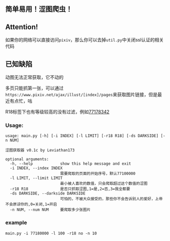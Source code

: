 
## 简单易用！涩图爬虫！


## Attention!
如果你的网络可以直接访问`pixiv`，那么你可以去掉`util.py`中关闭ssl认证的相关代码

## 已知缺陷
动图无法正常获取，它不动的

多页只能抓第一张，可以通过`https://www.pixiv.net/ajax/illust/[index]/pages`来获取图片链接，但是最近有点忙，咕

R18标签下也有等级较高的没有过滤，例如[77178342](https://www.pixiv.net/artworks/77178342)

### Usage:
```
usage: main.py [-h] [-i INDEX] [-l LIMIT] [-r18 R18] [-ds DARKSIDE] [-n NUM]

涩图获取器 v0.1c by Leviathan173

optional arguments:
  -h, --help            show this help message and exit
  -i INDEX, --index INDEX
                        需要爬取的页面的开始序号，默认77100000
  -l LIMIT, --limit LIMIT
                        最小被人喜欢的数值，只会爬取超过这个数值的涩图
  -r18 R18              是否只抓取涩图,1=是,2=否,3=我全都要
  -ds DARKSIDE, --darkside DARKSIDE
                        可怕的，不被大众接受的，那些你不会告诉别人的爱好，上帝不会原谅你的,0=关闭,1=开启
  -n NUM, --num NUM     要爬取多少张图片
```
### example
```
main.py -i 77180000 -l 100 -r18 no -n 10
```
